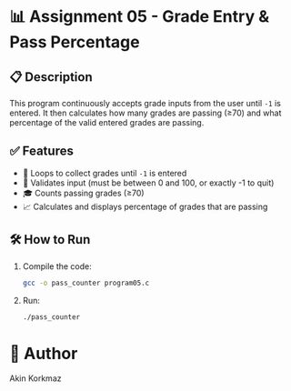 # 📊 Assignment 05 - Grade Entry & Pass Percentage

## 📋 Description
This program continuously accepts grade inputs from the user until `-1` is entered. It then calculates how many grades are passing (≥70) and what percentage of the valid entered grades are passing.

## ✅ Features
- 🔁 Loops to collect grades until `-1` is entered
- 📌 Validates input (must be between 0 and 100, or exactly -1 to quit)
- 🎓 Counts passing grades (≥70)
- 📈 Calculates and displays percentage of grades that are passing

## 🛠️ How to Run
1. Compile the code:
   ```bash
   gcc -o pass_counter program05.c
2. Run:
   ```bash
   ./pass_counter
# 👤 Author
Akin Korkmaz
